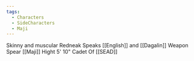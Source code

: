 ```yaml
---
tags:
  - Characters
  - SideCharacters
  - Maji
---
```

Skinny and muscular
Redneak
Speaks [[English]] and [[Dagalin]]
Weapon Spear
[[Maji]]
Hight 5' 10"
Cadet Of [[SEAD]]